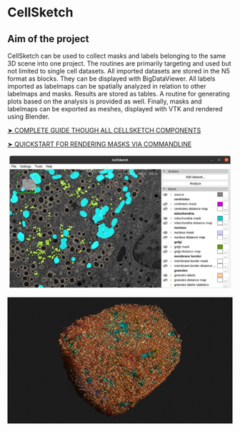 # CellSketch

## Aim of the project

CellSketch can be used to collect masks and labels belonging to the same 3D scene into one project. The routines are primarily targeting and used but not limited to single cell datasets. All imported datasets are stored in the N5 format as blocks. They can be displayed with BigDataViewer. All labels imported as labelmaps can be spatially analyzed in relation to other labelmaps and masks. Results are stored as tables. A routine for generating plots based on the analysis is provided as well. Finally, masks and labelmaps can be exported as meshes, displayed with VTK and rendered using Blender.

[➤ COMPLETE GUIDE THOUGH ALL CELLSKETCH COMPONENTS](GUIDE_FULL.md)

[➤ QUICKSTART FOR RENDERING MASKS VIA COMMANDLINE](GUIDE_QUICKSTART.md)

![The CellSketch Viewer](doc/cellsketch-import.png)

![Rendering result](doc/cell_h1.png)
